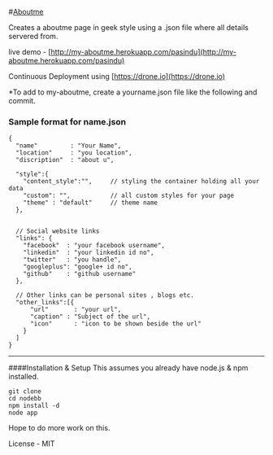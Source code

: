 #[Aboutme](https://github.com/pasindud/myprofile) 

Creates a aboutme page in geek style using a .json file where all details servered from.

live demo - [http://my-aboutme.herokuapp.com/pasindu](http://my-aboutme.herokuapp.com/pasindu)

Continuous Deployment using [https://drone.io](https://drone.io)

*To add to my-aboutme, create a yourname.json file like the following and commit.

### Sample format for name.json 

```
{
  "name" 		 : "Your Name",
  "location"     : "you location",
  "discription"  : "about u",		
 
  "style":{
  	"content_style":"",  	// styling the container holding all your data
  	"custom": "",  			// all custom styles for your page
    "theme" : "default" 	// theme name		
  },

	
  // Social website links	
  "links": {
    "facebook"	: "your facebook username",
    "linkedin"	: "your linkedin id no",
    "twitter" 	: "you handle",
    "googleplus": "google+ id no",
    "github" 	: "github username"
  },

  // Other links can be personal sites , blogs etc.
  "other_links":[{
	  "url"		  : "your url",
	  "caption"	: "Subject of the url",
	  "icon"	  : "icon to be shown beside the url" 
	}
  ]
}

```

***


####Installation & Setup
This assumes you already have node.js & npm installed.
```
git clone 
cd nodebb
npm install -d
node app
```

Hope to do more work on this.

License - MIT
